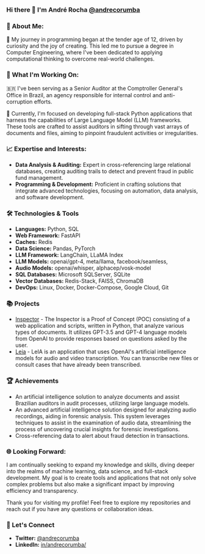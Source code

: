 ### Hi there 👋 I'm André Rocha [@andrecorumba](https://twitter.com/andrecorumba)

### 🌟 About Me:
🤖 My journey in programming began at the tender age of 12, driven by curiosity and the joy of creating. This led me to pursue a degree in Computer Engineering, where I've been dedicated to applying computational thinking to overcome real-world challenges. 

### 🚀 What I'm Working On:
🇧🇷 I've been serving as a Senior Auditor at the Comptroller General's Office in Brazil, an agency responsible for internal control and anti-corruption efforts.

🚀 Currently, I'm focused on developing full-stack Python applications that harness the capabilities of Large Language Model (LLM) frameworks. These tools are crafted to assist auditors in sifting through vast arrays of documents and files, aiming to pinpoint fraudulent activities or irregularities.

### 📈 Expertise and Interests:

- **Data Analysis & Auditing:** Expert in cross-referencing large relational databases, creating auditing trails to detect and prevent fraud in public fund management.
- **Programming & Development:** Proficient in crafting solutions that integrate advanced technologies, focusing on automation, data analysis, and software development.

### 🛠 Technologies & Tools
- **Languages:** Python, SQL
- **Web Framework:** FastAPI
- **Caches:** Redis
- **Data Science:** Pandas, PyTorch
- **LLM Framework:** LangChain, LLaMA Index
- **LLM Models:** openai/gpt-4, meta/llama, facebook/seamless,
- **Audio Models:** openai/whisper, alphacep/vosk-model
- **SQL Databases:** Microsoft SQLServer, SQLite
- **Vector Databases:** Redis-Stack, FAISS, ChromaDB
- **DevOps:** Linux, Docker, Docker-Compose, Google Cloud, Git

### 📚 Projects
- [Inspector](https://github.com/andrecorumba/inspector) - The Inspector is a Proof of Concept (POC) consisting of a web application and scripts, written in Python, that analyze various types of documents. It utilizes GPT-3.5 and GPT-4 language models from OpenAI to provide responses based on questions asked by the user.
- [Leia](https://github.com/andrecorumba/leia) - LeIA is an application that uses OpenAI's artificial intelligence models for audio and video transcription. You can transcribe new files or consult cases that have already been transcribed.

### 🏆 Achievements
- An artificial intelligence solution to analyze documents and assist Brazilian auditors in audit processes, utilizing large language models.
- An advanced artificial intelligence solution designed for analyzing audio recordings, aiding in forensic analysis. This system leverages techniques to assist in the examination of audio data, streamlining the process of uncovering crucial insights for forensic investigations.
- Cross-referencing data to alert about fraud detection in transactions.

### 🌐 Looking Forward:

I am continually seeking to expand my knowledge and skills, diving deeper into the realms of machine learning, data science, and full-stack development. My goal is to create tools and applications that not only solve complex problems but also make a significant impact by improving efficiency and transparency.

Thank you for visiting my profile! Feel free to explore my repositories and reach out if you have any questions or collaboration ideas.

### 💬 Let's Connect
- **Twitter:** [@andrecorumba](https://twitter.com/andrecorumba)
- **LinkedIn:**  [in/andrecorumba/](https://www.linkedin.com/in/andrecorumba/)
